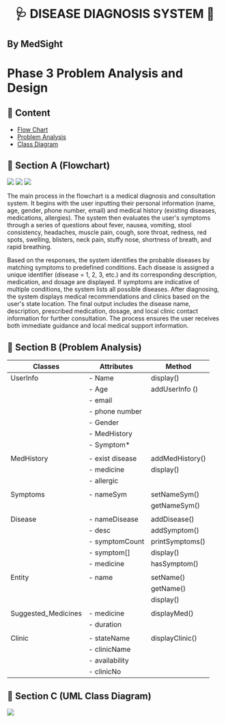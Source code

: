 <h1 align="center"> 🩺 DISEASE DIAGNOSIS SYSTEM 💉 </h1>
<h2> By MedSight </h2>
<h1>Phase 3 Problem Analysis and Design </h1>
<h2>📑 Content </h2>
<ul>
  <li><a href="#flowchart"> Flow Chart </a></li>
  <li><a href="#problemanalysis"> Problem Analysis </a></li>
  <li><a href="#umlclassdiagram"> Class Diagram </a></li>
</ul>

<h2 id="flowchart">🔗 Section A (Flowchart) </h2>

![](images/flowchart1.png)
![](images/flowchart2.png)
![](images/flowchart3.png)

The main process in the flowchart is a medical diagnosis and consultation system. It begins with the user inputting their personal information (name, age, gender, phone number, email) and medical history (existing diseases, medications, allergies). The system then evaluates the user's symptoms through a series of questions about fever, nausea, vomiting, stool consistency, headaches, muscle pain, cough, sore throat, redness, red spots, swelling, blisters, neck pain, stuffy nose, shortness of breath, and rapid breathing.

Based on the responses, the system identifies the probable diseases by matching symptoms to predefined conditions. Each disease is assigned a unique identifier (disease = 1, 2, 3, etc.) and its corresponding description, medication, and dosage are displayed. If symptoms are indicative of multiple conditions, the system lists all possible diseases. After diagnosing, the system displays medical recommendations and clinics based on the user's state location. The final output includes the disease name, description, prescribed medication, dosage, and local clinic contact information for further consultation. The process ensures the user receives both immediate guidance and local medical support information.

<h2 id="problemanalysis">🔗 Section B (Problem Analysis) </h2>

| Classes             | Attributes            | Method                  |
|---------------------|-----------------------|-------------------------|
| UserInfo            | - Name                | display()               |
|                     | - Age                 | addUserInfo ()          |
|                     | - email               |                         |
|                     | - phone number        |                         |
|                     | - Gender              |                         |
|                     | - MedHistory          |                         |
|                     | - Symptom*            |                         |                   
|                     |                       |                         |
| MedHistory          | - exist disease       | addMedHistory()         |
|                     | - medicine            | display()               |
|                     | - allergic            |                         |
|                     |                       |                         |
| Symptoms            | - nameSym             | setNameSym()            |
|                     |                       | getNameSym()            |
|                     |                       |                         |
| Disease             | - nameDisease         | addDisease()            |
|                     | - desc                | addSymptom()            |
|                     | - symptomCount        | printSymptoms()         |
|                     | - symptom[]           | display()               | 
|                     | - medicine            | hasSymptom()            |
|                     |                       |                         |
| Entity              | - name                | setName()               |
|                     |                       | getName()               |
|                     |                       | display()               |
|                     |                       |                         |
| Suggested_Medicines | - medicine            | displayMed()            |
|                     | - duration            |                         |
|                     |                       |                         |
| Clinic              | - stateName           | displayClinic()         |
|                     | - clinicName          |                         |
|                     | - availability        |                         |
|                     | - clinicNo            |                         |


<h2 id="umlclassdiagram">🔗 Section C (UML Class Diagram) </h2>

![](https://github.com/jjn7702/SECJ1023-PT2/blob/main/Submission/sec08_23242/MedSight/Analysis-Design/images/UML%20Class%20Diagram%20.png)
